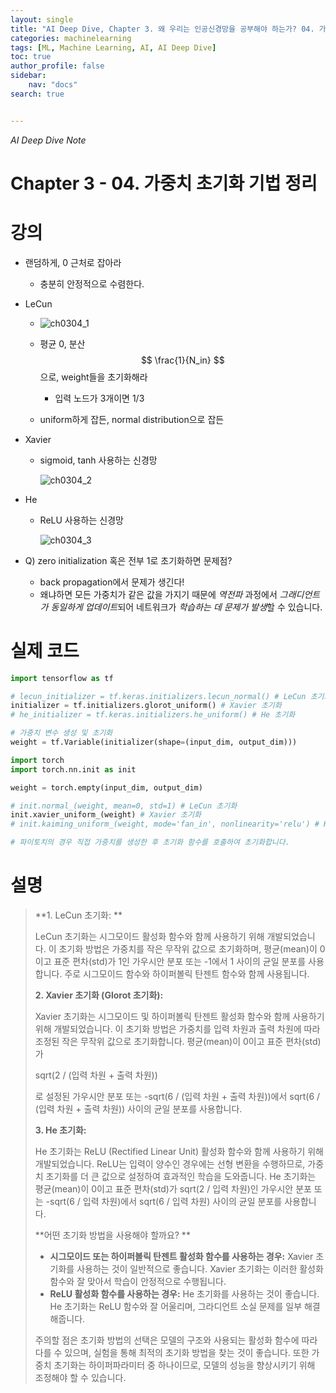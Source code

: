 ```yaml
---
layout: single
title: "AI Deep Dive, Chapter 3. 왜 우리는 인공신경망을 공부해야 하는가? 04. 가중치 초기화 기법 정리"
categories: machinelearning
tags: [ML, Machine Learning, AI, AI Deep Dive]
toc: true
author_profile: false
sidebar:
    nav: "docs"
search: true


---
```


*AI Deep Dive Note*



# Chapter 3 - 04. 가중치 초기화 기법 정리

# 강의

- 랜덤하게, 0 근처로 잡아라

  - 충분히 안정적으로 수렴한다.

- LeCun

  - ![ch0304_1]({{site.url}}/images/$(filename)/ch0304_1.png)
  - 평균 0, 분산 $$ \frac{1}{N_in} $$ 으로, weight들을 초기화해라
    - 입력 노드가 3개이면 1/3

  - uniform하게 잡든, normal distribution으로 잡든

- Xavier

  - sigmoid, tanh 사용하는 신경망

    ![ch0304_2]({{site.url}}/images/$(filename)/ch0304_2.png)

- He

  - ReLU 사용하는 신경망

    ![ch0304_3]({{site.url}}/images/$(filename)/ch0304_3.png)



- Q) zero initialization 혹은 전부 1로 초기화하면 문제점?
  - back propagation에서 문제가 생긴다!
  - 왜냐하면 모든 가중치가 같은 값을 가지기 때문에 *역전파* 과정에서 *그래디언트가 동일하게 업데이트*되어 네트워크가 *학습하는 데 문제가 발생*할 수 있습니다.





# 실제 코드



```python
import tensorflow as tf

# lecun_initializer = tf.keras.initializers.lecun_normal() # LeCun 초기화
initializer = tf.initializers.glorot_uniform() # Xavier 초기화
# he_initializer = tf.keras.initializers.he_uniform() # He 초기화

# 가중치 변수 생성 및 초기화
weight = tf.Variable(initializer(shape=(input_dim, output_dim)))
```



```python
import torch
import torch.nn.init as init

weight = torch.empty(input_dim, output_dim)

# init.normal_(weight, mean=0, std=1) # LeCun 초기화
init.xavier_uniform_(weight) # Xavier 초기화
# init.kaiming_uniform_(weight, mode='fan_in', nonlinearity='relu') # He 초기화

# 파이토치의 경우 직접 가중치를 생성한 후 초기화 함수를 호출하여 초기화합니다.
```



# 설명



> **1. LeCun 초기화: **<br>
>
> LeCun 초기화는 시그모이드 활성화 함수와 함께 사용하기 위해 개발되었습니다. 이 초기화 방법은 가중치를 작은 무작위 값으로 초기화하며, 평균(mean)이 0이고 표준 편차(std)가 1인 가우시안 분포 또는 -1에서 1 사이의 균일 분포를 사용합니다. 주로 시그모이드 함수와 하이퍼볼릭 탄젠트 함수와 함께 사용됩니다. <br>
>
> **2. Xavier 초기화 (Glorot 초기화):** <br>
>
> Xavier 초기화는 시그모이드 및 하이퍼볼릭 탄젠트 활성화 함수와 함께 사용하기 위해 개발되었습니다. 이 초기화 방법은 가중치를 입력 차원과 출력 차원에 따라 조정된 작은 무작위 값으로 초기화합니다. 평균(mean)이 0이고 표준 편차(std)가 <br>
>
> sqrt(2 / (입력 차원 + 출력 차원)) <br>
>
> 로 설정된 가우시안 분포 또는 -sqrt(6 / (입력 차원 + 출력 차원))에서 sqrt(6 / (입력 차원 + 출력 차원)) 사이의 균일 분포를 사용합니다. <br>
>
> **3. He 초기화:** <br>
>
> He 초기화는 ReLU (Rectified Linear Unit) 활성화 함수와 함께 사용하기 위해 개발되었습니다. ReLU는 입력이 양수인 경우에는 선형 변환을 수행하므로, 가중치 초기화를 더 큰 값으로 설정하여 효과적인 학습을 도와줍니다. He 초기화는 평균(mean)이 0이고 표준 편차(std)가 sqrt(2 / 입력 차원)인 가우시안 분포 또는 -sqrt(6 / 입력 차원)에서 sqrt(6 / 입력 차원) 사이의 균일 분포를 사용합니다. <br>
>
> **어떤 초기화 방법을 사용해야 할까요? **<br>
>
> - **시그모이드 또는 하이퍼볼릭 탄젠트 활성화 함수를 사용하는 경우:** Xavier 초기화를 사용하는 것이 일반적으로 좋습니다. Xavier 초기화는 이러한 활성화 함수와 잘 맞아서 학습이 안정적으로 수행됩니다. <br>
> - **ReLU 활성화 함수를 사용하는 경우:** He 초기화를 사용하는 것이 좋습니다. He 초기화는 ReLU 함수와 잘 어울리며, 그라디언트 소실 문제를 일부 해결해줍니다. <br>
>
> 주의할 점은 초기화 방법의 선택은 모델의 구조와 사용되는 활성화 함수에 따라 다를 수 있으며, 실험을 통해 최적의 초기화 방법을 찾는 것이 좋습니다. 또한 가중치 초기화는 하이퍼파라미터 중 하나이므로, 모델의 성능을 향상시키기 위해 조정해야 할 수 있습니다. <br>